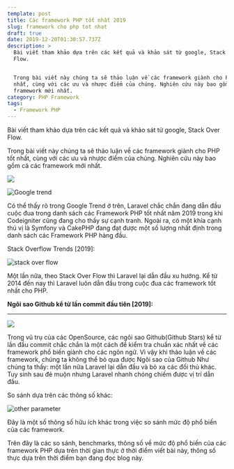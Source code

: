 ```yaml
---
template: post
title: Các framework PHP tốt nhất 2019
slug: framework cho php tot nhat
draft: true
date: 2019-12-20T01:30:57.737Z
description: >
  Bài viết tham khảo dựa trên các kết quả và khảo sát từ google, Stack Over
  Flow. 


  Trong bài viết này chúng ta sẽ thảo luận về các framework giành cho PHP tốt
  nhất, cùng với các ưu và nhược điểm của chúng. Nghiên cứu này bao gồm cả các
  framework mới nhất.
category: PHP Framework
tags:
  - Framework PHP
---
```

Bài viết tham khảo dựa trên các kết quả và khảo sát từ google, Stack Over Flow. 

Trong bài viết này chúng ta sẽ thảo luận về các framework giành cho PHP tốt nhất, cùng với các ưu và nhược điểm của chúng. Nghiên cứu này bao gồm cả các framework mới nhất.

![](/media/framework.jpg)

![](/media/capture.jpg "Google trend")

Có thể thấy rõ trong Google Trend ở trên, Laravel chắc chắn đang dẫn đầu cuộc đua trong danh sách các Framework PHP tốt nhất năm 2019 trong khi Codeigniter cũng đang cho thấy sự cạnh tranh. Ngoài ra, có một khía cạnh thú vị là Symfony và CakePHP đang đạt được một số lượng nhất định trong danh sách các Framework PHP hàng đầu.

Stack Overflow Trends \[2019]:

![](/media/ft.png "stack over flow ")

Một lần nữa, theo Stack Over Flow thì Laravel lại dẫn đầu xu hướng. Kể từ 2014 đến nay thì Laravel luôn dẫn đầu trong cuộc đua các framework tốt nhất cho PHP. 

**Ngôi sao Github kể từ lần commit đầu tiên \[2019]:**

- - -

![](/media/githubstar.jpg)

Trong vũ trụ của các OpenSource, các ngôi sao Github(Github Stars) kể từ lần đầu commit chắc chắn là một cách để kiểm tra chuẩn xác nhất về các framework phổ biến giành cho các ngôn ngữ. Vì vậy khi thảo luận về các framework, chúng ta không thể bỏ qua được Ngôi sao của Github
Như chúng ta thấy: một lần nữa Laravel lại dẫn đầu và bỏ xa các đối thủ khác. Tuy sinh sau đẻ muộn nhưng Laravel nhanh chóng chiếm được vị trí dẫn đầu. 

So sánh dựa trên các thông số khác: 

![](/media/other-parameters.jpg "other parameter")

Đây là một số thông số hữu ích khác trong việc so sánh mức độ phổ biến của các framework. 





Trên đây là các so sánh, benchmarks, thông số về mức độ phổ biến của các framework PHP dựa trên thời gian thực ở thời điểm viết bài này, thông số thực dựa trên thời điểm bạn đang đọc blog này.
